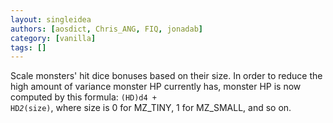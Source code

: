 ```yaml
---
layout: singleidea
authors: [aosdict, Chris_ANG, FIQ, jonadab]
category: [vanilla]
tags: []
---
```

Scale monsters' hit dice bonuses based on their size. In order to reduce the high amount of variance monster HP currently has, monster HP is now computed by this formula: <code>(HD)d4 + HD*2*(size)</code>, where size is 0 for MZ_TINY, 1 for MZ_SMALL, and so on.
